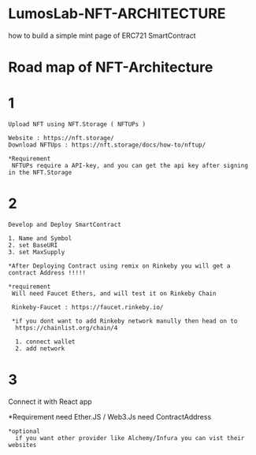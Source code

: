 # LumosLab-NFT-ARCHITECTURE
how to build a simple mint page of ERC721 SmartContract


# Road map of NFT-Architecture 

# 1 
    Upload NFT using NFT.Storage ( NFTUPs )
    
    Website : https://nft.storage/
    Download NFTUps : https://nft.storage/docs/how-to/nftup/

    *Requirement 
     NFTUPs require a API-key, and you can get the api key after signing in the NFT.Storage

# 2 
    Develop and Deploy SmartContract 
    
    1. Name and Symbol 
    2. set BaseURI
    3. set MaxSupply 
    
    *After Deploying Contract using remix on Rinkeby you will get a contract Address !!!!!

    *requirement 
     Will need Faucet Ethers, and will test it on Rinkeby Chain
     
     Rinkeby-Faucet : https://faucet.rinkeby.io/

     *if you dont want to add Rinkeby network manully then head on to 
      https://chainlist.org/chain/4
    
      1. connect wallet
      2. add network 



# 3 
  Connect it with React app 
  
  *Requirement 
    need Ether.JS / Web3.Js 
    need ContractAddress 

    *optional 
      if you want other provider like Alchemy/Infura you can vist their websites 


    
